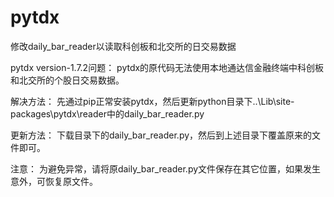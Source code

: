 # pytdx
修改daily_bar_reader以读取科创板和北交所的日交易数据

pytdx version-1.7.2问题：
pytdx的原代码无法使用本地通达信金融终端中科创板和北交所的个股日交易数据。

解决方法：
先通过pip正常安装pytdx，然后更新python目录下..\Lib\site-packages\pytdx\reader中的daily_bar_reader.py

更新方法：
下载目录下的daily_bar_reader.py，然后到上述目录下覆盖原来的文件即可。

注意：
为避免异常，请将原daily_bar_reader.py文件保存在其它位置，如果发生意外，可恢复原文件。
